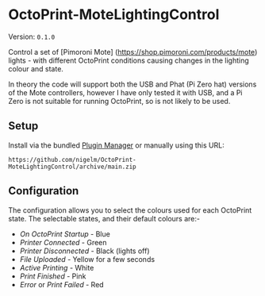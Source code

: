 # OctoPrint-MoteLightingControl

Version: `0.1.0`

Control a set of [Pimoroni Mote]
(https://shop.pimoroni.com/products/mote) lights - with different OctoPrint
conditions causing changes in the lighting colour and state.

In theory the code will support both the USB and Phat (Pi Zero hat) versions
of the Mote controllers, however I have only tested it with USB, and a Pi
Zero is not suitable for running OctoPrint, so is not likely to be used.

## Setup

Install via the bundled [Plugin Manager](https://docs.octoprint.org/en/master/bundledplugins/pluginmanager.html)
or manually using this URL:

    https://github.com/nigelm/OctoPrint-MoteLightingControl/archive/main.zip


## Configuration

The configuration allows you to select the colours used for each OctoPrint state.
The selectable states, and their default colours are:-

- *On OctoPrint Startup* - Blue
- *Printer Connected* - Green
- *Printer Disconnected* - Black (lights off)
- *File Uploaded* - Yellow for a few seconds
- *Active Printing* - White
- *Print Finished* - Pink
- *Error* or *Print Failed* - Red
